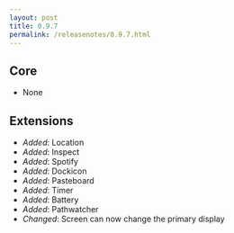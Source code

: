 ```yaml
---
layout: post
title: 0.9.7
permalink: /releasenotes/0.9.7.html
---
```


## Core
 * None

## Extensions
 * *Added*: Location
 * *Added*: Inspect
 * *Added*: Spotify
 * *Added*: Dockicon
 * *Added*: Pasteboard
 * *Added*: Timer
 * *Added*: Battery
 * *Added*: Pathwatcher
 * *Changed*: Screen can now change the primary display
